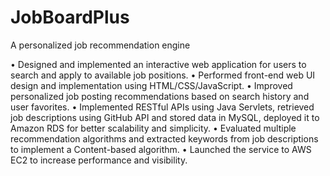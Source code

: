 # JobBoardPlus
A personalized job recommendation engine

•	Designed and implemented an interactive web application for users to search and apply to available job positions.
•	Performed front-end web UI design and implementation using HTML/CSS/JavaScript.
•	Improved personalized job posting recommendations based on search history and user favorites.
•	Implemented RESTful APIs using Java Servlets, retrieved job descriptions using GitHub API and stored data in MySQL, deployed it to Amazon RDS for better scalability and simplicity.
•	Evaluated multiple recommendation algorithms and extracted keywords from job descriptions to implement a Content-based algorithm.
•	Launched the service to AWS EC2 to increase performance and visibility.

